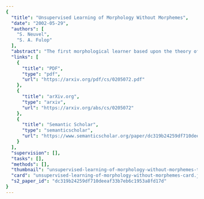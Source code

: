 ```yaml
---
{
  "title": "Unsupervised Learning of Morphology Without Morphemes",
  "date": "2002-05-29",
  "authors": [
    "S. Neuvel",
    "S. A. Fulop"
  ],
  "abstract": "The first morphological learner based upon the theory of Whole Word Morphology (Ford et al., 1997) is outlined, and preliminary evaluation results are presented. The program, Whole Word Morphologizer, takes a POS-tagged lexicon as input, induces morphological relationships without attempting to discover or identify morphemes, and is then able to generate new words beyond the learning sample. The accuracy (precision) of the generated new words is as high as 80% using the pure Whole Word theory, and 92% after a post-hoc adjustment is added to the routine.",
  "links": [
    {
      "title": "PDF",
      "type": "pdf",
      "url": "https://arxiv.org/pdf/cs/0205072.pdf"
    },
    {
      "title": "arXiv.org",
      "type": "arxiv",
      "url": "https://arxiv.org/abs/cs/0205072"
    },
    {
      "title": "Semantic Scholar",
      "type": "semanticscholar",
      "url": "https://www.semanticscholar.org/paper/dc319b24259df710deeaf33b7eb6c1953a8fd17d"
    }
  ],
  "supervision": [],
  "tasks": [],
  "methods": [],
  "thumbnail": "unsupervised-learning-of-morphology-without-morphemes-thumb.jpg",
  "card": "unsupervised-learning-of-morphology-without-morphemes-card.jpg",
  "s2_paper_id": "dc319b24259df710deeaf33b7eb6c1953a8fd17d"
}
---
```


